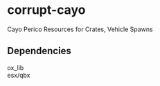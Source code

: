 # corrupt-cayo
Cayo Perico Resources for Crates, Vehicle Spawns 

## Dependencies
ox_lib<br>
esx/qbx
